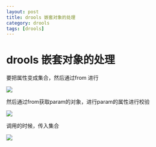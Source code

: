 ```yaml
---
layout: post
title: drools 嵌套对象的处理
category: drools
tags: [drools]
---
```




# drools 嵌套对象的处理

要把属性变成集合，然后通过from 进行

![](https://ziyekudeng.github.io/assets/images/2019/1228/drools-19/1.png)

然后通过from获取param的对象，进行param的属性进行校验

![](https://ziyekudeng.github.io/assets/images/2019/1228/drools-19/2.png)

调用的时候，传入集合

![](https://ziyekudeng.github.io/assets/images/2019/1228/drools-19/3.png)


